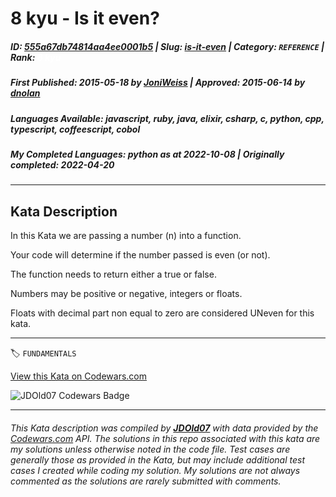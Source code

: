 # 8 kyu - Is it even?

##### **ID**: [555a67db74814aa4ee0001b5](https://www.codewars.com/kata/555a67db74814aa4ee0001b5) | **Slug**: [is-it-even](https://www.codewars.com/kata/555a67db74814aa4ee0001b5) | **Category**: `REFERENCE` | **Rank**: <span style="color:white">8 kyu</span>

##### **First Published**: 2015-05-18 ***by*** [JoniWeiss](https://www.codewars.com/users/JoniWeiss) | **Approved**: 2015-06-14 ***by*** [dnolan](https://www.codewars.com/users/dnolan)

##### **Languages Available**: javascript, ruby, java, elixir, csharp, c, python, cpp, typescript, coffeescript, cobol

##### **My Completed Languages**: python ***as at*** 2022-10-08 | **Originally completed**: 2022-04-20

---

## Kata Description


In this Kata we are passing a number (n) into a function. 



Your code will determine if the number passed is even (or not). 



The function needs to return either a true or false. 



Numbers may be positive or negative, integers or floats.



Floats with decimal part non equal to zero are considered UNeven for this kata.

---


🏷 `FUNDAMENTALS`


[View this Kata on Codewars.com](https://www.codewars.com/kata/555a67db74814aa4ee0001b5)

![](https://www.codewars.com/users/jdold07/badges/large "JDOld07 Codewars Badge")

---

###### *This Kata description was compiled by [**JDOld07**](https://tpstech.dev) with data provided by the [Codewars.com](https://www.codewars.com) API.  The solutions in this repo associated with this kata are my solutions unless otherwise noted in the code file.  Test cases are generally those as provided in the Kata, but may include additional test cases I created while coding my solution.  My solutions are not always commented as the solutions are rarely submitted with comments.*
